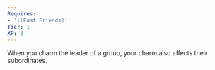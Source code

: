 ```yaml
---
Requires:
- '[[Fast Friends]]'
Tier: 1
XP: 3
---
```


When you charm the leader of a group, your charm also affects their subordinates.